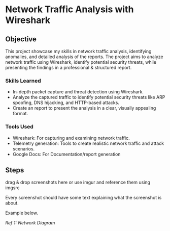 # Network Traffic Analysis with Wireshark

## Objective

This project showcase my skills in network traffic analysis, identifying anomalies, and detailed analysis of the reports. The project aims to analyze network traffic using Wireshark, identify potential security threats, while presenting the findings in a professional & structured report.


### Skills Learned

- In-depth packet capture and threat detection using Wireshark.
- Analyze the captured traffic to identify potential security threats like ARP spoofing, DNS hijacking, and HTTP-based attacks.
- Create an report to present the analysis in a clear, visually appealing format.


### Tools Used

- Wireshark:  For capturing and examining network traffic.
- Telemetry generation:  Tools to create realistic network traffic and attack scenarios.
- Google Docs:  For Documentation/report generation

## Steps
drag & drop screenshots here or use imgur and reference them using imgsrc

Every screenshot should have some text explaining what the screenshot is about.

Example below.

*Ref 1: Network Diagram*

